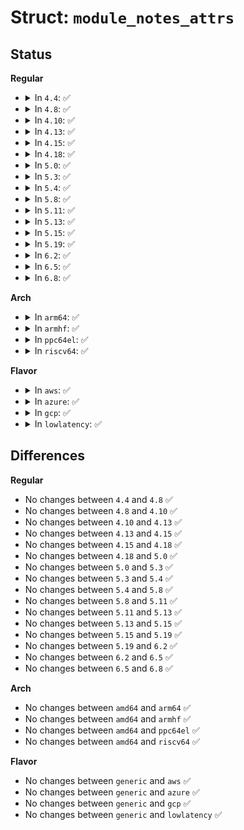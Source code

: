 # Struct: <code>module_notes_attrs</code>

## Status
<b>Regular</b>
<ul>
<li>
<details>
<summary>In <code>4.4</code>: ✅</summary>

```c
struct module_notes_attrs {
    struct kobject *dir;
    unsigned int notes;
    struct bin_attribute attrs[0];
};
```
</details>
</li>
<li>
<details>
<summary>In <code>4.8</code>: ✅</summary>

```c
struct module_notes_attrs {
    struct kobject *dir;
    unsigned int notes;
    struct bin_attribute attrs[0];
};
```
</details>
</li>
<li>
<details>
<summary>In <code>4.10</code>: ✅</summary>

```c
struct module_notes_attrs {
    struct kobject *dir;
    unsigned int notes;
    struct bin_attribute attrs[0];
};
```
</details>
</li>
<li>
<details>
<summary>In <code>4.13</code>: ✅</summary>

```c
struct module_notes_attrs {
    struct kobject *dir;
    unsigned int notes;
    struct bin_attribute attrs[0];
};
```
</details>
</li>
<li>
<details>
<summary>In <code>4.15</code>: ✅</summary>

```c
struct module_notes_attrs {
    struct kobject *dir;
    unsigned int notes;
    struct bin_attribute attrs[0];
};
```
</details>
</li>
<li>
<details>
<summary>In <code>4.18</code>: ✅</summary>

```c
struct module_notes_attrs {
    struct kobject *dir;
    unsigned int notes;
    struct bin_attribute attrs[0];
};
```
</details>
</li>
<li>
<details>
<summary>In <code>5.0</code>: ✅</summary>

```c
struct module_notes_attrs {
    struct kobject *dir;
    unsigned int notes;
    struct bin_attribute attrs[0];
};
```
</details>
</li>
<li>
<details>
<summary>In <code>5.3</code>: ✅</summary>

```c
struct module_notes_attrs {
    struct kobject *dir;
    unsigned int notes;
    struct bin_attribute attrs[0];
};
```
</details>
</li>
<li>
<details>
<summary>In <code>5.4</code>: ✅</summary>

```c
struct module_notes_attrs {
    struct kobject *dir;
    unsigned int notes;
    struct bin_attribute attrs[0];
};
```
</details>
</li>
<li>
<details>
<summary>In <code>5.8</code>: ✅</summary>

```c
struct module_notes_attrs {
    struct kobject *dir;
    unsigned int notes;
    struct bin_attribute attrs[0];
};
```
</details>
</li>
<li>
<details>
<summary>In <code>5.11</code>: ✅</summary>

```c
struct module_notes_attrs {
    struct kobject *dir;
    unsigned int notes;
    struct bin_attribute attrs[0];
};
```
</details>
</li>
<li>
<details>
<summary>In <code>5.13</code>: ✅</summary>

```c
struct module_notes_attrs {
    struct kobject *dir;
    unsigned int notes;
    struct bin_attribute attrs[0];
};
```
</details>
</li>
<li>
<details>
<summary>In <code>5.15</code>: ✅</summary>

```c
struct module_notes_attrs {
    struct kobject *dir;
    unsigned int notes;
    struct bin_attribute attrs[0];
};
```
</details>
</li>
<li>
<details>
<summary>In <code>5.19</code>: ✅</summary>

```c
struct module_notes_attrs {
    struct kobject *dir;
    unsigned int notes;
    struct bin_attribute attrs[0];
};
```
</details>
</li>
<li>
<details>
<summary>In <code>6.2</code>: ✅</summary>

```c
struct module_notes_attrs {
    struct kobject *dir;
    unsigned int notes;
    struct bin_attribute attrs[0];
};
```
</details>
</li>
<li>
<details>
<summary>In <code>6.5</code>: ✅</summary>

```c
struct module_notes_attrs {
    struct kobject *dir;
    unsigned int notes;
    struct bin_attribute attrs[0];
};
```
</details>
</li>
<li>
<details>
<summary>In <code>6.8</code>: ✅</summary>

```c
struct module_notes_attrs {
    struct kobject *dir;
    unsigned int notes;
    struct bin_attribute attrs[0];
};
```
</details>
</li>
</ul>
<b>Arch</b>
<ul>
<li>
<details>
<summary>In <code>arm64</code>: ✅</summary>

```c
struct module_notes_attrs {
    struct kobject *dir;
    unsigned int notes;
    struct bin_attribute attrs[0];
};
```
</details>
</li>
<li>
<details>
<summary>In <code>armhf</code>: ✅</summary>

```c
struct module_notes_attrs {
    struct kobject *dir;
    unsigned int notes;
    struct bin_attribute attrs[0];
};
```
</details>
</li>
<li>
<details>
<summary>In <code>ppc64el</code>: ✅</summary>

```c
struct module_notes_attrs {
    struct kobject *dir;
    unsigned int notes;
    struct bin_attribute attrs[0];
};
```
</details>
</li>
<li>
<details>
<summary>In <code>riscv64</code>: ✅</summary>

```c
struct module_notes_attrs {
    struct kobject *dir;
    unsigned int notes;
    struct bin_attribute attrs[0];
};
```
</details>
</li>
</ul>
<b>Flavor</b>
<ul>
<li>
<details>
<summary>In <code>aws</code>: ✅</summary>

```c
struct module_notes_attrs {
    struct kobject *dir;
    unsigned int notes;
    struct bin_attribute attrs[0];
};
```
</details>
</li>
<li>
<details>
<summary>In <code>azure</code>: ✅</summary>

```c
struct module_notes_attrs {
    struct kobject *dir;
    unsigned int notes;
    struct bin_attribute attrs[0];
};
```
</details>
</li>
<li>
<details>
<summary>In <code>gcp</code>: ✅</summary>

```c
struct module_notes_attrs {
    struct kobject *dir;
    unsigned int notes;
    struct bin_attribute attrs[0];
};
```
</details>
</li>
<li>
<details>
<summary>In <code>lowlatency</code>: ✅</summary>

```c
struct module_notes_attrs {
    struct kobject *dir;
    unsigned int notes;
    struct bin_attribute attrs[0];
};
```
</details>
</li>
</ul>

## Differences
<b>Regular</b>
<ul>
<li>
No changes between <code>4.4</code> and <code>4.8</code> ✅
</li>
<li>
No changes between <code>4.8</code> and <code>4.10</code> ✅
</li>
<li>
No changes between <code>4.10</code> and <code>4.13</code> ✅
</li>
<li>
No changes between <code>4.13</code> and <code>4.15</code> ✅
</li>
<li>
No changes between <code>4.15</code> and <code>4.18</code> ✅
</li>
<li>
No changes between <code>4.18</code> and <code>5.0</code> ✅
</li>
<li>
No changes between <code>5.0</code> and <code>5.3</code> ✅
</li>
<li>
No changes between <code>5.3</code> and <code>5.4</code> ✅
</li>
<li>
No changes between <code>5.4</code> and <code>5.8</code> ✅
</li>
<li>
No changes between <code>5.8</code> and <code>5.11</code> ✅
</li>
<li>
No changes between <code>5.11</code> and <code>5.13</code> ✅
</li>
<li>
No changes between <code>5.13</code> and <code>5.15</code> ✅
</li>
<li>
No changes between <code>5.15</code> and <code>5.19</code> ✅
</li>
<li>
No changes between <code>5.19</code> and <code>6.2</code> ✅
</li>
<li>
No changes between <code>6.2</code> and <code>6.5</code> ✅
</li>
<li>
No changes between <code>6.5</code> and <code>6.8</code> ✅
</li>
</ul>
<b>Arch</b>
<ul>
<li>
No changes between <code>amd64</code> and <code>arm64</code> ✅
</li>
<li>
No changes between <code>amd64</code> and <code>armhf</code> ✅
</li>
<li>
No changes between <code>amd64</code> and <code>ppc64el</code> ✅
</li>
<li>
No changes between <code>amd64</code> and <code>riscv64</code> ✅
</li>
</ul>
<b>Flavor</b>
<ul>
<li>
No changes between <code>generic</code> and <code>aws</code> ✅
</li>
<li>
No changes between <code>generic</code> and <code>azure</code> ✅
</li>
<li>
No changes between <code>generic</code> and <code>gcp</code> ✅
</li>
<li>
No changes between <code>generic</code> and <code>lowlatency</code> ✅
</li>
</ul>
